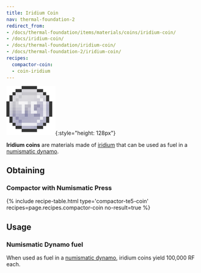 ```yaml
---
title: Iridium Coin
nav: thermal-foundation-2
redirect_from:
- /docs/thermal-foundation/items/materials/coins/iridium-coin/
- /docs/iridium-coin/
- /docs/thermal-foundation/iridium-coin/
- /docs/thermal-foundation-2/iridium-coin/
recipes:
  compactor-coin:
  - coin-iridium
---
```


![Iridium coin](/assets/images/thermal-foundation-2/coin-iridium.png){:style="height: 128px"}


**Iridium coins** are materials made of [iridium](/docs/1.12/thermal-foundation-2/iridium-ingot/) that can
be used as fuel in a [numismatic dynamo](/docs/1.12/thermal-expansion-5/numismatic-dynamo/).


Obtaining
---------

### Compactor with Numismatic Press
{% include recipe-table.html type='compactor-te5-coin' recipes=page.recipes.compactor-coin no-result=true %}


Usage
-----

### Numismatic Dynamo fuel
When used as fuel in a [numismatic dynamo](/docs/1.12/thermal-expansion-5/numismatic-dynamo/), iridium
coins yield 100,000 RF each.
